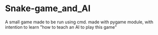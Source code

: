 # Snake-game_and_AI

A small game made to be run using cmd.
made with pygame module, with intention to learn "how to teach an AI to play this game"
